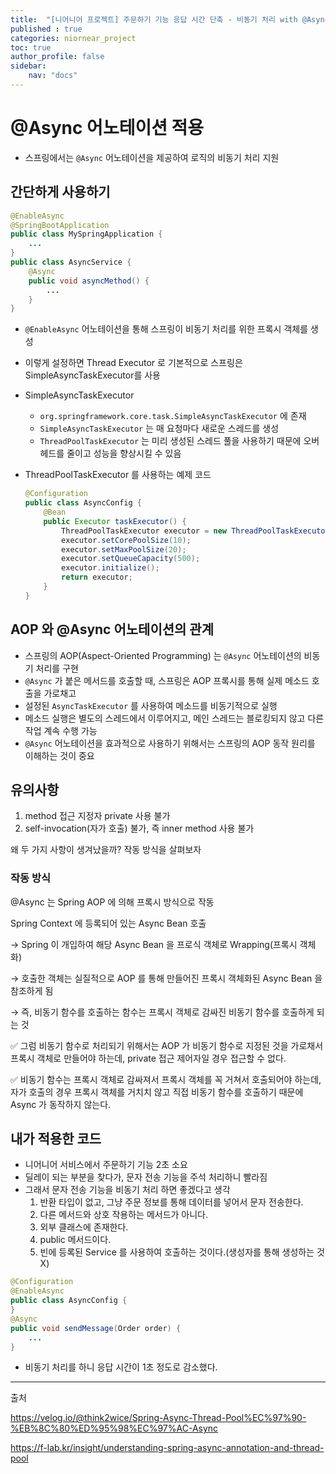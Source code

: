 ```yaml
---
title:  "[니어니어 프로젝트] 주문하기 기능 응답 시간 단축 - 비동기 처리 with @Async"
published : true
categories: niornear_project
toc: true
author_profile: false
sidebar:
    nav: "docs"
---
```




# @Async 어노테이션 적용

- 스프링에서는 `@Async` 어노테이션을 제공하여 로직의 비동기 처리 지원



## 간단하게 사용하기

```java
@EnableAsync
@SpringBootApplication
public class MySpringApplication {
    ...
}
public class AsyncService {
    @Async
    public void asyncMethod() {
        ...
    }
}
```

- `@EnableAsync` 어노테이션을 통해 스프링이 비동기 처리를 위한 프록시 객체를 생성
- 이렇게 설정하면 Thread Executor 로 기본적으로 스프링은 SimpleAsyncTaskExecutor를 사용
- SimpleAsyncTaskExecutor
    - `org.springframework.core.task.SimpleAsyncTaskExecutor` 에 존재
    - `SimpleAsyncTaskExecutor` 는 매 요청마다 새로운 스레드를 생성
    - `ThreadPoolTaskExecutor` 는 미리 생성된 스레드 풀을 사용하기 때문에 오버헤드를 줄이고 성능을 향상시킬 수 있음
- ThreadPoolTaskExecutor 를 사용하는 예제 코드
  
    ```java
    @Configuration
    public class AsyncConfig {
        @Bean
        public Executor taskExecutor() {
            ThreadPoolTaskExecutor executor = new ThreadPoolTaskExecutor();
            executor.setCorePoolSize(10);
            executor.setMaxPoolSize(20);
            executor.setQueueCapacity(500);
            executor.initialize();
            return executor;
        }
    }
    ```
    



## AOP 와 @Async 어노테이션의 관계

- 스프링의 AOP(Aspect-Oriented Programming) 는 `@Async` 어노테이션의 비동기 처리를 구현
- `@Async` 가 붙은 메서드를 호출할 때, 스프링은 AOP 프록시를 통해 실제 메소드 호출을 가로채고
- 설정된 `AsyncTaskExecutor` 를 사용하여 메소드를 비동기적으로 실행
- 메소드 실행은 별도의 스레드에서 이루어지고, 메인 스레드는 블로킹되지 않고 다른 작업 계속 수행 가능
- `@Async` 어노테이션을 효과적으로 사용하기 위해서는 스프링의 AOP 동작 원리를 이해하는 것이 중요



## 유의사항

1. method 접근 지정자 private 사용 불가
2. self-invocation(자가 호출) 불가, 즉 inner method 사용 불가

왜 두 가지 사항이 생겨났을까? 작동 방식을 살펴보자



### 작동 방식

@Async 는 Spring AOP 에 의해 프록시 방식으로 작동

Spring Context 에 등록되어 있는 Async Bean 호출

→ Spring 이 개입하여 해당 Async Bean 을 프로식 객체로 Wrapping(프록시 객체화)

→ 호출한 객체는 실질적으로 AOP 를 통해 만들어진 프록시 객체화된 Async Bean 을 참조하게 됨

→ 즉, 비동기 함수를 호출하는 함수는 프록시 객체로 감싸진 비동기 함수를 호출하게 되는 것

✅ 그럼 비동기 함수로 처리되기 위해서는 AOP 가 비동기 함수로 지정된 것을 가로채서 프록시 객체로 만들어야 하는데, private 접근 제어자일 경우 접근할 수 없다.

✅ 비동기 함수는 프록시 객체로 감싸져서 프록시 객체를 꼭 거쳐서 호출되어야 하는데, 자가 호출의 경우 프록시 객체를 거치치 않고 직접 비동기 함수를 호출하기 때문에 Async 가 동작하지 않는다.



## 내가 적용한 코드

- 니어니어 서비스에서 주문하기 기능 2초 소요
- 딜레이 되는 부분을 찾다가, 문자 전송 기능을 주석 처리하니 빨라짐
- 그래서 문자 전송 기능을 비동기 처리 하면 좋겠다고 생각
    1. 반환 타입이 없고, 그냥 주문 정보를 통해 데이터를 넣어서 문자 전송한다.
    2. 다른 메서드와 상호 작용하는 메서드가 아니다.
    3. 외부 클래스에 존재한다.
    4. public 메서드이다.
    5. 빈에 등록된 Service 를 사용하여 호출하는 것이다.(생성자를 통해 생성하는 것 X)

```java
@Configuration
@EnableAsync
public class AsyncConfig {
}
@Async
public void sendMessage(Order order) {
    ...
}
```

- 비동기 처리를 하니 응답 시간이 1초 정도로 감소했다.

---

출처

https://velog.io/@think2wice/Spring-Async-Thread-Pool%EC%97%90-%EB%8C%80%ED%95%98%EC%97%AC-Async

https://f-lab.kr/insight/understanding-spring-async-annotation-and-thread-pool
